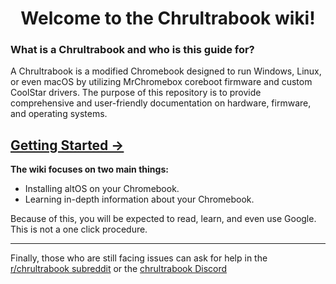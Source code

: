 <h1><div align="center">Welcome to the Chrultrabook wiki!</div></h1>

### What is a Chrultrabook and who is this guide for?

A Chrultrabook is a modified Chromebook designed to run Windows, Linux, or even macOS by utilizing MrChromebox coreboot firmware and custom CoolStar drivers. The purpose of this repository is to provide comprehensive and user-friendly documentation on hardware, firmware, and operating systems.

[Getting Started →](getting-started.md)
--------------------------------------

**The wiki focuses on two main things:**

*   Installing altOS on your Chromebook.
*   Learning in-depth information about your Chromebook.

Because of this, you will be expected to read, learn, and even use Google. This is not a one click procedure.

--------------------------------------

Finally, those who are still facing issues can ask for help in the [r/chrultrabook subreddit](https://reddit.com/r/chrultrabook) or the [chrultrabook Discord](https://discord.com/invite/tkPTk5w)
